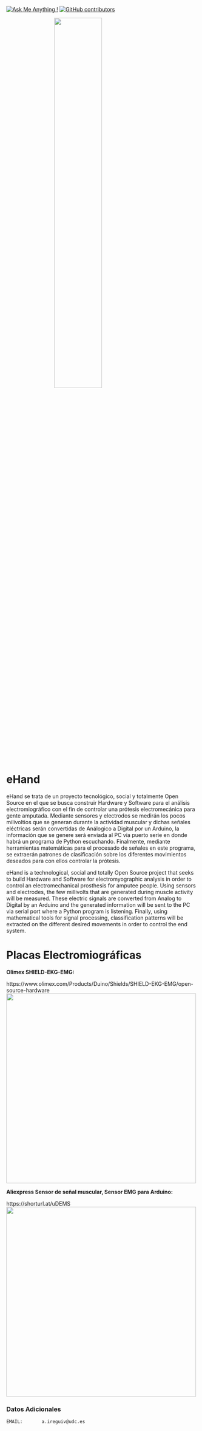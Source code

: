 [![Ask Me Anything !](https://img.shields.io/badge/Ask%20me-anything-1abc9c.svg)](https://www.linkedin.com/in/aireguivalcarcel/)
[![GitHub contributors](https://img.shields.io/badge/-contributors-blue)](https://github.com/aleir97/ehand/graphs/contributors/)

<style>
.center {
  display: block;
  margin-left: auto;
  margin-right: auto;
  width: 50%;
}
</style>


<html>
  <head>
    <img src="https://1000marcas.net/wp-content/uploads/2019/12/UDC-emblema.jpg" high="300" width="500" class="center">
  </head>
</html>


# eHand
eHand se trata de un proyecto tecnológico, social y totalmente Open Source en el que se busca construir Hardware y Software para el análisis electromiográfico con el fin de controlar una prótesis electromecánica para gente amputada.
Mediante sensores y electrodos se medirán los pocos milivoltios que se generan durante la actividad muscular y dichas señales eléctricas serán convertidas de Análogico a Digital por un Arduino, la información que se genere será enviada al PC via puerto serie en donde habrá un programa de Python escuchando.
Finalmente, mediante herramientas matemáticas para el procesado de señales en este programa, se extraerán patrones de clasificación sobre los diferentes movimientos deseados para con ellos controlar la prótesis.

eHand is a technological, social and totally Open Source project that seeks to build Hardware and Software for electromyographic analysis in order to control an electromechanical prosthesis for amputee people.
Using sensors and electrodes, the few millivolts that are generated during muscle activity will be measured. These electric signals are converted from Analog to Digital by an Arduino and the generated information will be sent to the PC via serial port where a Python program is listening.
Finally, using mathematical tools for signal processing, classification patterns will be extracted on the different desired movements in order to control the end system.

# Placas Electromiográficas
**Olimex SHIELD-EKG-EMG:**
<html>
  <head>
    https://www.olimex.com/Products/Duino/Shields/SHIELD-EKG-EMG/open-source-hardware
    <img src="https://www.olimex.com/Products/Duino/Shields/SHIELD-EKG-EMG/images/thumbs/310x230/SHIELD-EKG-EMG-01.jpg" high="300" width="500" onclick="">
  </head>
</html>


**Aliexpress Sensor de señal muscular, Sensor EMG para Arduino:**
<html>
  <head>
    https://shorturl.at/uDEMS
    <img src="https://ae01.alicdn.com/kf/HTB1CWTKayzxK1RkSnaVq6xn9VXaA.jpg" high="300" width="500" onclick="">
  </head>
</html>


### Datos Adicionales
    EMAIL:       a.ireguiv@udc.es
   

